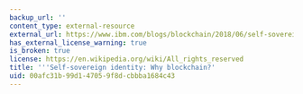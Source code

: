 ```yaml
---
backup_url: ''
content_type: external-resource
external_url: https://www.ibm.com/blogs/blockchain/2018/06/self-sovereign-identity-why-blockchain/
has_external_license_warning: true
is_broken: true
license: https://en.wikipedia.org/wiki/All_rights_reserved
title: '''Self-sovereign identity: Why blockchain?'
uid: 00afc31b-99d1-4705-9f8d-cbbba1684c43
---
```

